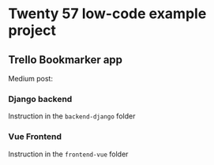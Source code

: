 # Twenty 57 low-code example project

## Trello Bookmarker app

Medium post: 

### Django backend

Instruction in the `backend-django` folder

### Vue Frontend

Instruction in the `frontend-vue` folder

